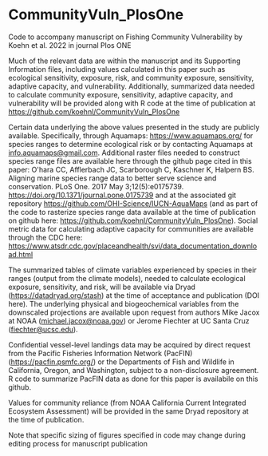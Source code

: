 # CommunityVuln_PlosOne
Code to accompany manuscript on Fishing Community Vulnerability by Koehn et al. 2022 in journal Plos ONE

Much of the relevant data are within the manuscript and its Supporting Information
files, including values calculated in this paper such as ecological sensitivity, exposure,
risk, and community exposure, sensitivity, adaptive capacity, and vulnerability.
Additionally, summarized data needed to calculate community exposure, sensitivity,
adaptive capacity, and vulnerability will be provided along with R code at the time of
publication at https://github.com/koehnl/CommunityVuln_PlosOne

Certain data underlying the above values presented in the study are publicly available.
Specifically, through Aquamaps: https://www.aquamaps.org/ for species ranges to
determine ecological risk or by contacting Aquamaps at info.aquamaps@gmail.com.
Additional raster files needed to construct species range files are available here
through the github page cited in this paper: O'hara CC, Afflerbach JC, Scarborough C,
Kaschner K, Halpern BS. Aligning marine species range data to better serve science
and conservation. PLoS One. 2017 May 3;12(5):e0175739.
https://doi.org/10.1371/journal.pone.0175739 and at the associated git repository
https://github.com/OHI-Science/IUCN-AquaMaps (and as part of the code to rasterize
species range data available at the time of publication on github here:
https://github.com/koehnl/CommunityVuln_PlosOne). Social metric data for calculating adaptive
capacity for communities are available through the CDC here:
https://www.atsdr.cdc.gov/placeandhealth/svi/data_documentation_download.html

The summarized tables of climate variables experienced by species in their ranges
(output from the climate models), needed to calculate ecological exposure, sensitivity,
and risk, will be available via Dryad (https://datadryad.org/stash) at the time of
acceptance and publication (DOI here). The underlying physical and biogeochemical
variables from the downscaled projections are available upon request from authors
Mike Jacox at NOAA (michael.jacox@noaa.gov) or Jerome Fiechter at UC Santa Cruz
(fiechter@ucsc.edu).

Confidential vessel-level landings data may be acquired by direct request from the
Pacific Fisheries Information Network (PacFIN) (https://pacfin.psmfc.org/) or the
Departments of Fish and Wildlife in California, Oregon, and Washington, subject to a
non-disclosure agreement. R code to summarize PacFIN data as done for this paper is availabile on this github. 

Values for community reliance (from NOAA California Current Integrated Ecosystem
Assessment) will be provided in the same Dryad repository at the time of publication.

Note that specific sizing of figures specified in code may change during editing process for manuscript publication
